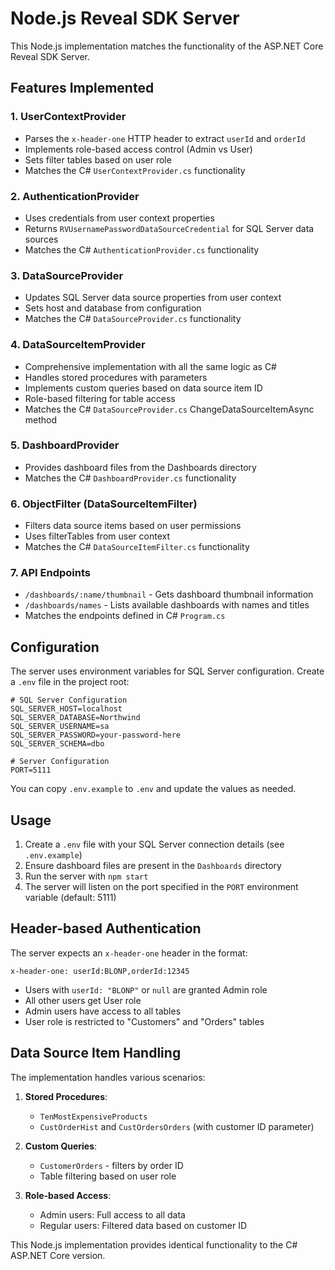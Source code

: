 # Node.js Reveal SDK Server

This Node.js implementation matches the functionality of the ASP.NET Core Reveal SDK Server.

## Features Implemented

### 1. UserContextProvider
- Parses the `x-header-one` HTTP header to extract `userId` and `orderId`
- Implements role-based access control (Admin vs User)
- Sets filter tables based on user role
- Matches the C# `UserContextProvider.cs` functionality

### 2. AuthenticationProvider
- Uses credentials from user context properties
- Returns `RVUsernamePasswordDataSourceCredential` for SQL Server data sources
- Matches the C# `AuthenticationProvider.cs` functionality

### 3. DataSourceProvider
- Updates SQL Server data source properties from user context
- Sets host and database from configuration
- Matches the C# `DataSourceProvider.cs` functionality

### 4. DataSourceItemProvider
- Comprehensive implementation with all the same logic as C#
- Handles stored procedures with parameters
- Implements custom queries based on data source item ID
- Role-based filtering for table access
- Matches the C# `DataSourceProvider.cs` ChangeDataSourceItemAsync method

### 5. DashboardProvider
- Provides dashboard files from the Dashboards directory
- Matches the C# `DashboardProvider.cs` functionality

### 6. ObjectFilter (DataSourceItemFilter)
- Filters data source items based on user permissions
- Uses filterTables from user context
- Matches the C# `DataSourceItemFilter.cs` functionality

### 7. API Endpoints
- `/dashboards/:name/thumbnail` - Gets dashboard thumbnail information
- `/dashboards/names` - Lists available dashboards with names and titles
- Matches the endpoints defined in C# `Program.cs`

## Configuration

The server uses environment variables for SQL Server configuration. Create a `.env` file in the project root:

```env
# SQL Server Configuration
SQL_SERVER_HOST=localhost
SQL_SERVER_DATABASE=Northwind
SQL_SERVER_USERNAME=sa
SQL_SERVER_PASSWORD=your-password-here
SQL_SERVER_SCHEMA=dbo

# Server Configuration
PORT=5111
```

You can copy `.env.example` to `.env` and update the values as needed.

## Usage

1. Create a `.env` file with your SQL Server connection details (see `.env.example`)
2. Ensure dashboard files are present in the `Dashboards` directory
3. Run the server with `npm start`
4. The server will listen on the port specified in the `PORT` environment variable (default: 5111)

## Header-based Authentication

The server expects an `x-header-one` header in the format:
```
x-header-one: userId:BLONP,orderId:12345
```

- Users with `userId: "BLONP"` or `null` are granted Admin role
- All other users get User role
- Admin users have access to all tables
- User role is restricted to "Customers" and "Orders" tables

## Data Source Item Handling

The implementation handles various scenarios:

1. **Stored Procedures**: 
   - `TenMostExpensiveProducts`
   - `CustOrderHist` and `CustOrdersOrders` (with customer ID parameter)

2. **Custom Queries**:
   - `CustomerOrders` - filters by order ID
   - Table filtering based on user role

3. **Role-based Access**:
   - Admin users: Full access to all data
   - Regular users: Filtered data based on customer ID

This Node.js implementation provides identical functionality to the C# ASP.NET Core version.
